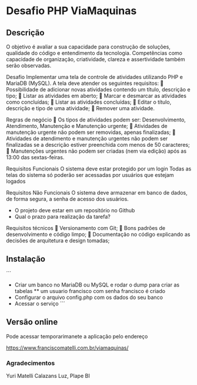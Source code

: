 # Desafio PHP ViaMaquinas

## Descrição
O objetivo é avaliar a sua capacidade para construção de soluções, qualidade do código e entendimento da tecnologia. 
Competências como capacidade de organização, criatividade, clareza e assertividade também serão observadas.

Desafio
Implementar uma tela de controle de atividades utilizando PHP e MariaDB (MySQL).
A tela deve atender os seguintes requisitos:
 Possibilidade de adicionar novas atividades contendo um título, descrição e tipo;
 Listar as atividades em aberto;
 Marcar e desmarcar as atividades como concluídas;
 Listar as atividades concluídas;
 Editar o título, descrição e tipo de uma atividade;
 Remover uma atividade.

Regras de negócio
 Os tipos de atividades podem ser: Desenvolvimento, Atendimento, Manutenção e Manutenção urgente;
 Atividades de manutenção urgente não podem ser removidas, apenas finalizadas;
 Atividades de atendimento e manutenção urgentes não podem ser finalizadas se a descrição estiver preenchida com menos de 50 caracteres;
 Manutenções urgentes não podem ser criadas (nem via edição) após as 13:00 das sextas-feiras.

Requisitos Funcionais
O sistema deve estar protegido por um login
Todas as telas do sistema só poderão ser acessadas por usuários que estejam logados

Requisitos Não Funcionais
O sistema deve armazenar em banco de dados, de forma segura, a senha de acesso dos usuários.

- O projeto deve estar em um repositório no Github
- Qual o prazo para realização da tarefa?


Requisitos técnicos
 Versionamento com Git;
 Bons padrões de desenvolvimento e código limpo;
 Documentação no código explicando as decisões de arquitetura e design tomadas;

## Instalação

´´´
* Criar um banco no MariaDB ou MySQL e rodar o dump para criar as tabelas
** um usuario francisco com senha francisco é criado
* Configurar o arquivo config.php com os dados do seu banco
* Acessar o serviço
´´´

## Versão online

Pode acessar temporarimanete a aplicação pelo endereço

https://www.franciscomatelli.com.br/viamaquinas/

### Agradecimentos

Yuri Matelli Calazans Luz, Plape BI